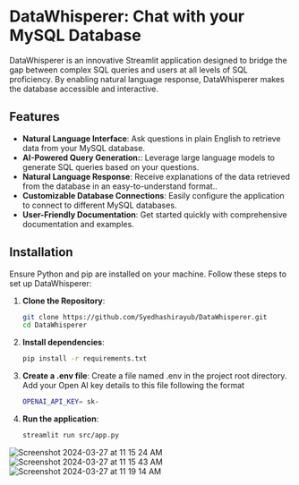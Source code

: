 # DataWhisperer: Chat with your MySQL Database

DataWhisperer is an innovative Streamlit application designed to bridge the gap between complex SQL queries and users at all levels of SQL proficiency. By enabling natural language response, DataWhisperer makes the database accessible and interactive.

## Features

- **Natural Language Interface**: Ask questions in plain English to retrieve data from your MySQL database.
- **AI-Powered Query Generation:**: Leverage large language models to generate SQL queries based on your questions.
- **Natural Language Response**: Receive explanations of the data retrieved from the database in an easy-to-understand format..
- **Customizable Database Connections**: Easily configure the application to connect to different MySQL databases.
- **User-Friendly Documentation**: Get started quickly with comprehensive documentation and examples.

## Installation

Ensure Python and pip are installed on your machine. Follow these steps to set up DataWhisperer:

1. **Clone the Repository**:
   ```bash
   git clone https://github.com/Syedhashirayub/DataWhisperer.git
   cd DataWhisperer

2. **Install dependencies**:
   ```bash
   pip install -r requirements.txt

3. **Create a .env file**:
   Create a file named .env in the project root directory. Add your Open AI key details to this file following the format
   ```bash
   OPENAI_API_KEY= sk-

4. **Run the application**:
   ```bash
   streamlit run src/app.py


![Screenshot 2024-03-27 at 11 15 24 AM](https://github.com/Syedhashirayub/DataWhisperer-Chat-with-your-MySQL-Database/assets/100124377/eca0a8cd-378d-4824-82c8-e7a74b960cfd)
![Screenshot 2024-03-27 at 11 15 43 AM](https://github.com/Syedhashirayub/DataWhisperer-Chat-with-your-MySQL-Database/assets/100124377/44b4a9e1-0681-4635-bc47-3b78b1c362ec)
![Screenshot 2024-03-27 at 11 19 14 AM](https://github.com/Syedhashirayub/DataWhisperer-Chat-with-your-MySQL-Database/assets/100124377/d9290d43-4002-4dff-8d45-2ce0b95d468d)
